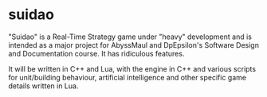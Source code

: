 suidao
======

"Suidao" is a Real-Time Strategy game under "heavy" development and is
intended as a major project for AbyssMaul and DpEpsilon's Software
Design and Documentation course. It has ridiculous features.

It will be written in C++ and Lua, with the engine in C++ and various
scripts for unit/building behaviour, artificial intelligence and other
specific game details written in Lua.

